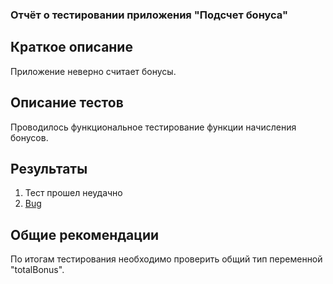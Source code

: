 ### Отчёт о тестировании приложения "Подсчет бонуса"

## Краткое описание

Приложение неверно считает бонусы.

## Описание тестов

Проводилось функциональное тестирование функции начисления бонусов.

## Результаты

1. Тест прошел неудачно
1. [Bug](https://github.com/BairB/Java_hw_2_2/issues/1)

## Общие рекомендации

По итогам тестирования необходимо проверить общий тип переменной "totalBonus".